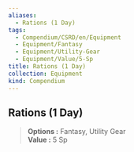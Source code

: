 ```yaml
---
aliases:
  - Rations (1 Day)
tags:
  - Compendium/CSRD/en/Equipment
  - Equipment/Fantasy
  - Equipment/Utility-Gear
  - Equipment/Value/5-Sp
title: Rations (1 Day)
collection: Equipment
kind: Compendium
---
```

## Rations (1 Day)  
  
>  
> **Options :** Fantasy, Utility Gear  
> **Value :** 5 Sp